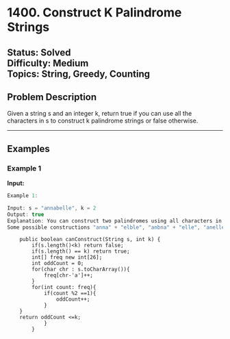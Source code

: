 # 1400. Construct K Palindrome Strings

**Status:** Solved  
**Difficulty:** Medium  
**Topics:** String, Greedy, Counting
---

## Problem Description

Given a string s and an integer k, return true if you can use all the characters in s to construct k palindrome strings or false otherwise.

---

## Examples

### Example 1

**Input:**

```c
Example 1:

Input: s = "annabelle", k = 2
Output: true
Explanation: You can construct two palindromes using all characters in s.
Some possible constructions "anna" + "elble", "anbna" + "elle", "anellena" + "b"
```

```class Solution {
    public boolean canConstruct(String s, int k) {
        if(s.length()<k) return false;
        if(s.length() == k) return true;
        int[] freq new int[26];
        int oddCount = 0;
        for(char chr : s.toCharArray()){
            freq[chr-'a']++;
        }
        for(int count: freq){
            if(count %2 ==1){
                oddCount++;
            }
    }
    return oddCount <=k;
            }
        }
        
                
            
        
